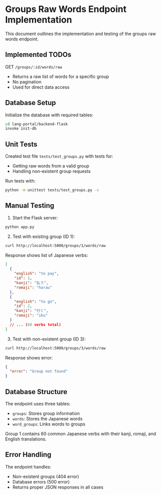 # Groups Raw Words Endpoint Implementation

This document outlines the implementation and testing of the groups raw words endpoint.

## Implemented TODOs

GET `/groups/:id/words/raw`
- Returns a raw list of words for a specific group
- No pagination
- Used for direct data access

## Database Setup

Initialize the database with required tables:

```bash
cd lang-portal/backend-flask
invoke init-db
```

## Unit Tests

Created test file `tests/test_groups.py` with tests for:
- Getting raw words from a valid group
- Handling non-existent group requests

Run tests with:
```bash
python -m unittest tests/test_groups.py -v
```

## Manual Testing

1. Start the Flask server:
```bash
python app.py
```

2. Test with existing group (ID 1):
```bash
curl http://localhost:5000/groups/1/words/raw
```

Response shows list of Japanese verbs:
```json
[
  {
    "english": "to pay",
    "id": 1,
    "kanji": "払う",
    "romaji": "harau"
  },
  {
    "english": "to go",
    "id": 2,
    "kanji": "行く",
    "romaji": "iku"
  }
  // ... (60 verbs total)
]
```

3. Test with non-existent group (ID 3):
```bash
curl http://localhost:5000/groups/3/words/raw
```

Response shows error:
```json
{
  "error": "Group not found"
}
```

## Database Structure

The endpoint uses three tables:
- `groups`: Stores group information
- `words`: Stores the Japanese words
- `word_groups`: Links words to groups

Group 1 contains 60 common Japanese verbs with their kanji, romaji, and English translations.

## Error Handling

The endpoint handles:
- Non-existent groups (404 error)
- Database errors (500 error)
- Returns proper JSON responses in all cases 
